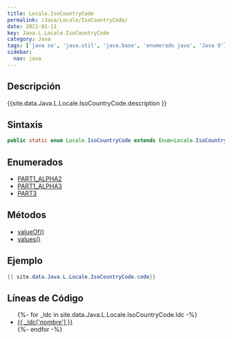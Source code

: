 ```yaml
---
title: Locale.IsoCountryCode
permalink: /Java/Locale/IsoCountryCode/
date: 2021-01-11
key: Java.L.Locale.IsoCountryCode
category: Java
tags: ['java se', 'java.util', 'java.base', 'enumerado java', 'Java 9']
sidebar: 
  nav: java
---
```


## Descripción
{{site.data.Java.L.Locale.IsoCountryCode.description }}

## Sintaxis
~~~java
public static enum Locale.IsoCountryCode extends Enum<Locale.IsoCountryCode>
~~~

## Enumerados
* [PART1_ALPHA2](/Java/Locale/IsoCountryCode/PART1_ALPHA2/)
* [PART1_ALPHA3](/Java/Locale/IsoCountryCode/PART1_ALPHA3/)
* [PART3](/Java/Locale/IsoCountryCode/PART3/)

## Métodos
* [valueOf()](/Java/Locale/IsoCountryCode/valueOf/)
* [values()](/Java/Locale/IsoCountryCode/values/)

## Ejemplo
~~~java
{{ site.data.Java.L.Locale.IsoCountryCode.code}}
~~~

## Líneas de Código
<ul>
{%- for _ldc in site.data.Java.L.Locale.IsoCountryCode.ldc -%}
   <li>
       <a href="{{_ldc['url'] }}">{{ _ldc['nombre'] }}</a>
   </li>
{%- endfor -%}
</ul>

